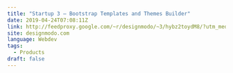 ```yaml
---
title: "Startup 3 – Bootstrap Templates and Themes Builder"
date: 2019-04-24T07:08:11Z
link: http://feedproxy.google.com/~r/designmodo/~3/hybz2toydM8/?utm_medium=RSS&utm_source=news.12bit.vn
site: designmodo.com
language: Webdev
tags:
  - Products
draft: false
---
```

